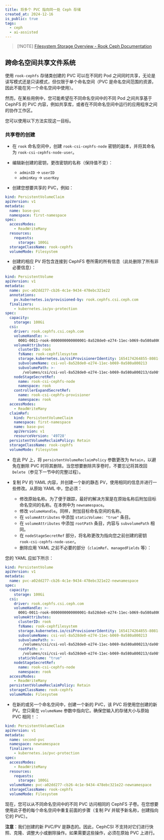```yaml
---
title: 将多个 PVC 指向同一处 Ceph 存储
created_at: 2024-12-16
is_public: true
tags:
  - ceph
  - ai-assisted
---
```


> [!NOTE] [Filesystem Storage Overview - Rook Ceph Documentation](https://rook.io/docs/rook/latest-release/Storage-Configuration/Shared-Filesystem-CephFS/filesystem-storage/#consume-the-shared-filesystem-across-namespaces)

## 跨命名空间共享文件系统

使用 `rook-cephfs` 存储类创建的 PVC 可以在不同的 Pod 之间同时共享，无论是读写模式还是只读模式，但仅限于单个命名空间（PVC 是命名空间范围的资源，因此不能在另一个命名空间中使用）。

然而，在某些用例中，您可能希望在不同命名空间中的不同 Pod 之间共享基于 CephFS 的 PVC 内容，例如共享库，或者在不同命名空间中运行的应用程序之间的协作工作区。

您可以使用以下方法实现这一目标。

### 共享卷的创建

- 在 `rook` 命名空间中，创建 `rook-csi-cephfs-node` 密钥的副本，并将其命名为 `rook-csi-cephfs-node-user`。

- 编辑新创建的密钥，更改密钥的名称（保持值不变）：

  - `adminID` -> `userID`
  - `adminKey` -> `userKey`

- 创建您想要共享的 PVC，例如：

```yaml
kind: PersistentVolumeClaim
apiVersion: v1
metadata:
  name: base-pvc
  namespace: first-namespace
spec:
  accessModes:
    - ReadWriteMany
  resources:
    requests:
      storage: 100Gi
  storageClassName: rook-cephfs
  volumeMode: Filesystem
```

- 创建的相应 PV 将包含连接到 CephFS 卷所需的所有信息（此处删除了所有非必要信息）：

```yaml
kind: PersistentVolume
apiVersion: v1
metadata:
  name: pvc-a02dd277-cb26-4c1e-9434-478ebc321e22
  annotations:
    pv.kubernetes.io/provisioned-by: rook.cephfs.csi.ceph.com
  finalizers:
    - kubernetes.io/pv-protection
spec:
  capacity:
    storage: 100Gi
  csi:
    driver: rook.cephfs.csi.ceph.com
    volumeHandle: >-
      0001-0011-rook-0000000000000001-8a528de0-e274-11ec-b069-0a580a800213
    volumeAttributes:
      clusterID: rook
      fsName: rook-cephfilesystem
      storage.kubernetes.io/csiProvisionerIdentity: 1654174264855-8081-rook.cephfs.csi.ceph.com
      subvolumeName: csi-vol-8a528de0-e274-11ec-b069-0a580a800213
      subvolumePath: >-
        /volumes/csi/csi-vol-8a528de0-e274-11ec-b069-0a580a800213/da98fb83-fff3-485a-a0a9-57c227cb67ec
    nodeStageSecretRef:
      name: rook-csi-cephfs-node
      namespace: rook
    controllerExpandSecretRef:
      name: rook-csi-cephfs-provisioner
      namespace: rook
  accessModes:
    - ReadWriteMany
  claimRef:
    kind: PersistentVolumeClaim
    namespace: first-namespace
    name: base-pvc
    apiVersion: v1
    resourceVersion: '49728'
  persistentVolumeReclaimPolicy: Retain
  storageClassName: rook-cephfs
  volumeMode: Filesystem
```

- 在此 PV 上，将 `persistentVolumeReclaimPolicy` 参数更改为 `Retain`，以避免在删除 PVC 时将其删除。当您想要删除共享卷时，不要忘记将其改回 `Delete`（参见下一节中的完整过程）。

- 复制 PV 的 YAML 内容，并创建一个新的静态 PV，使用相同的信息并进行一些修改。从原始 YAML 中，您必须：

  - 修改原始名称。为了便于跟踪，最好的解决方案是在原始名称后附加目标命名空间的名称。在本例中为 `newnamespace`。
  - 修改 `volumeHandle`。同样，附加目标命名空间的名称。
  - 在 `volumeAttributes` 中添加 `staticVolume: "true"` 条目。
  - 在 `volumeAttributes` 中添加 `rootPath` 条目，内容与 `subvolumePath` 相同。
  - 在 `nodeStageSecretRef` 部分，将名称更改为指向您之前创建的密钥 `rook-csi-cephfs-node-user`。
  - 删除应用 YAML 之前不必要的部分（`claimRef`、`managedFields` 等）：

您的 YAML 应如下所示：

```yaml
kind: PersistentVolume
apiVersion: v1
metadata:
  name: pvc-a02dd277-cb26-4c1e-9434-478ebc321e22-newnamespace
spec:
  capacity:
    storage: 100Gi
  csi:
    driver: rook.cephfs.csi.ceph.com
    volumeHandle: >-
      0001-0011-rook-0000000000000001-8a528de0-e274-11ec-b069-0a580a800213-newnamespace
    volumeAttributes:
      clusterID: rook
      fsName: rook-cephfilesystem
      storage.kubernetes.io/csiProvisionerIdentity: 1654174264855-8081-rook.cephfs.csi.ceph.com
      subvolumeName: csi-vol-8a528de0-e274-11ec-b069-0a580a800213
      subvolumePath: >-
        /volumes/csi/csi-vol-8a528de0-e274-11ec-b069-0a580a800213/da98fb83-fff3-485a-a0a9-57c227cb67ec
      rootPath: >-
        /volumes/csi/csi-vol-8a528de0-e274-11ec-b069-0a580a800213/da98fb83-fff3-485a-a0a9-57c227cb67ec
      staticVolume: "true"
    nodeStageSecretRef:
      name: rook-csi-cephfs-node
      namespace: rook
  accessModes:
    - ReadWriteMany
  persistentVolumeReclaimPolicy: Retain
  storageClassName: rook-cephfs
  volumeMode: Filesystem
```

- 在新的或另一个命名空间中，创建一个新的 PVC，该 PVC 将使用您创建的新 PV。您只需在 `volumeName` 参数中指向它。确保您输入的存储大小与原始 PVC 相同！：

```yaml
kind: PersistentVolumeClaim
apiVersion: v1
metadata:
  name: second-pvc
  namespace: newnamespace
  finalizers:
    - kubernetes.io/pvc-protection
spec:
  accessModes:
    - ReadWriteMany
  resources:
    requests:
      storage: 100Gi
  volumeName: pvc-a02dd277-cb26-4c1e-9434-478ebc321e22-newnamespace
  storageClassName: rook-cephfs
  volumeMode: Filesystem
```

现在，您可以从不同命名空间中的不同 PVC 访问相同的 CephFS 子卷。在您想要使用此子卷的每个命名空间中重复前面的步骤（复制 PV 并赋予新名称，创建指向它的 PVC）。

**注意**：我们创建的新 PVC/PV 是静态的。因此，CephCSI 不支持对它们进行快照、克隆、调整大小或删除操作。如果需要这些操作，必须在原始 PVC 上进行。
